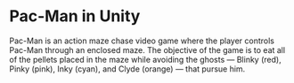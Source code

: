 # Pac-Man in Unity

Pac-Man is an action maze chase video game where the player controls Pac-Man through an enclosed maze. The objective of the game is to eat all of the pellets placed in the maze while avoiding the ghosts — Blinky (red), Pinky (pink), Inky (cyan), and Clyde (orange) — that pursue him.
